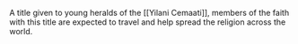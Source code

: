 A title given to young heralds of the [[Yilani Cemaati]], members of the faith with this title are expected to travel and help spread the religion across the world.